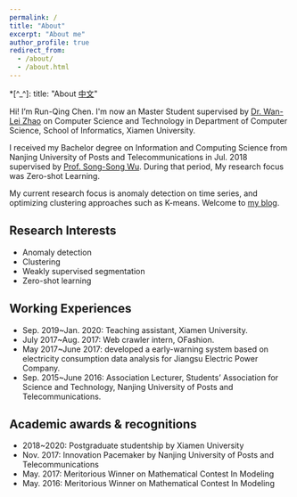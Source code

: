 ```yaml
---
permalink: /
title: "About"
excerpt: "About me"
author_profile: true
redirect_from:
  - /about/
  - /about.html
---
```


*[^_^]: title: "About [中文](http://runqingchen.rexking6.top/about_cn)"

Hi! I’m Run-Qing Chen. I'm now an Master Student supervised by [Dr. Wan-Lei Zhao](http://pami.xmu.edu.cn/~wlzhao/index.htm) on Computer Science and Technology in Department of Computer Science, School of Informatics, Xiamen University. 

I received my Bachelor degree on Information and Computing Science from Nanjing University of Posts and Telecommunications in Jul. 2018 supervised by [Prof. Song-Song Wu](https://www.researchgate.net/profile/Songsong_Wu). During that period, My research focus was Zero-shot Learning.

My current research focus is anomaly detection on time series, and optimizing clustering approaches such as K-means. Welcome to [my blog](http://blog.rexking6.top/).

## Research Interests

* Anomaly detection
* Clustering
* Weakly supervised segmentation
* Zero-shot learning

## Working Experiences

* Sep. 2019\~Jan. 2020: Teaching assistant, Xiamen University.
* July 2017\~Aug. 2017: Web crawler intern, OFashion.
* May 2017\~June 2017: developed a early-warning system based on electricity consumption data analysis for Jiangsu Electric Power Company.
* Sep. 2015\~June 2016: Association Lecturer, Students’ Association for Science and Technology, Nanjing University of Posts and Telecommunications.
 
## Academic awards & recognitions

* 2018\~2020: Postgraduate studentship by Xiamen University
* Nov. 2017: Innovation Pacemaker by Nanjing University of Posts and Telecommunications
* May. 2017: Meritorious Winner on Mathematical Contest In Modeling
* May. 2016: Meritorious Winner on Mathematical Contest In Modeling